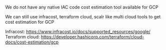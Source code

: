 We do not have any native IAC code cost estimation tool available for GCP

We can still use infracost, terraform cloud, scalr like multi cloud tools to get cost estimation for GCP



Infracost: https://www.infracost.io/docs/supported_resources/google/ <br>
Terraform cloud: https://developer.hashicorp.com/terraform/cloud-docs/cost-estimation/gcp